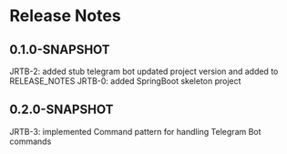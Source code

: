 # Release Notes

## 0.1.0-SNAPSHOT
JRTB-2: added stub telegram bot
        updated project version and added to RELEASE_NOTES
JRTB-0: added SpringBoot skeleton project

## 0.2.0-SNAPSHOT
JRTB-3: implemented Command pattern for handling Telegram Bot commands 